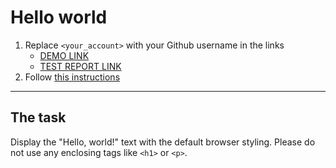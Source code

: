 # Hello world
1. Replace `<your_account>` with your Github username in the links
    - [DEMO LINK](https://nikita-parkhomenko.github.io/layout_hello-world/) <br>
    - [TEST REPORT LINK](https://nikita-parkhomenko.github.io/layout_hello-world/report/html_report/)
2. Follow [this instructions](https://mate-academy.github.io/layout_task-guideline/)
___

## The task
Display the "Hello, world!" text with the default browser styling. Please do not
use any enclosing tags like `<h1>` or `<p>`.

